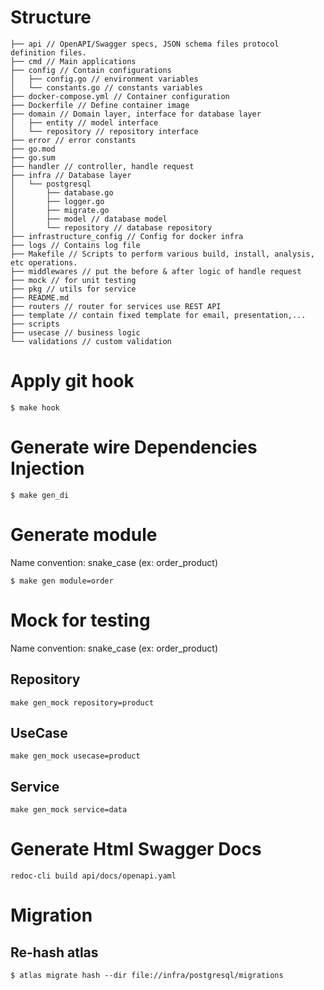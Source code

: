 # Structure

```
├── api // OpenAPI/Swagger specs, JSON schema files protocol definition files.
├── cmd // Main applications
├── config // Contain configurations
│   ├── config.go // environment variables
│   └── constants.go // constants variables
├── docker-compose.yml // Container configuration
├── Dockerfile // Define container image
├── domain // Domain layer, interface for database layer
│   ├── entity // model interface
│   └── repository // repository interface
├── error // error constants
├── go.mod
├── go.sum
├── handler // controller, handle request
├── infra // Database layer
│   └── postgresql
│       ├── database.go
│       ├── logger.go
│       ├── migrate.go
│       ├── model // database model
│       └── repository // database repository
├── infrastructure_config // Config for docker infra
├── logs // Contains log file
├── Makefile // Scripts to perform various build, install, analysis, etc operations.
├── middlewares // put the before & after logic of handle request
├── mock // for unit testing
├── pkg // utils for service
├── README.md
├── routers // router for services use REST API
├── template // contain fixed template for email, presentation,...
├── scripts
├── usecase // business logic
└── validations // custom validation
```

# Apply git hook

```shell
$ make hook
```

# Generate wire Dependencies Injection

```shell
$ make gen_di
```

# Generate module

Name convention: snake_case (ex: order_product)

```shell
$ make gen module=order
```

# Mock for testing

Name convention: snake_case (ex: order_product)

## Repository

```shell
make gen_mock repository=product
```

## UseCase

```shell
make gen_mock usecase=product
```

## Service

```shell
make gen_mock service=data
```

# Generate Html Swagger Docs

```shell
redoc-cli build api/docs/openapi.yaml
```

# Migration

## Re-hash atlas

```shell
$ atlas migrate hash --dir file://infra/postgresql/migrations
```

